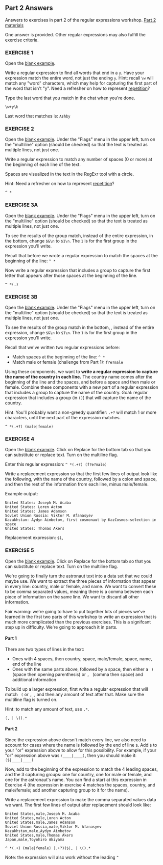 ## Part 2 Answers

Answers to exercises in part 2 of the regular expressions workshop.  [Part 2 materials](part2.html)

One answer is provided.  Other regular expressions may also fulfill the exercise criteria.


### EXERCISE 1

Open the [blank example](regexr.com/5rddd). 

Write a regular expression to find all words that end in a `y`.  Have your expression match the entire word, not just the ending `y`.  Hint: recall `\w` will match any "word" characters, which may help for capturing the first part of the word that isn't "y".  Need a refresher on how to represent [repetition](part1.html#concept-3-repetition)?

Type the last word that you match in the chat when you're done.

`\w+y\b`

Last word that matches is: `Ashby`


### EXERCISE 2

Open the [blank example](regexr.com/5rddd).  Under the "Flags" menu in the upper left, turn on the "multiline" option (should be checked) so that the text is treated as multiple lines, not just one.

Write a regular expression to match any number of spaces (0 or more) at the beginning of each line of the text.  

Spaces are visualized in the text in the RegExr tool with a circle.  

Hint: Need a refresher on how to represent [repetition](part1.html#concept-3-repetition)?  

`^ *`

### EXERCISE 3A


Open the [blank example](regexr.com/5rddd).  Under the "Flags" menu in the upper left, turn on the "multiline" option (should be checked) so that the text is treated as multiple lines, not just one.

To see the results of the group match, instead of the entire expression, in the bottom, change `$&\n` to `$1\n`.  The `1` is for the first group in the expression you'll write.

Recall that before we wrote a regular expression to match the spaces at the beginning of the line: `^ *`

Now write a regular expression that includes a group to capture the first letter that appears after those spaces at the beginning of the line.


`^ *(.)`


### EXERCISE 3B

Open the [blank example](regexr.com/5rddd).  Under the "Flags" menu in the upper left, turn on the "multiline" option (should be checked) so that the text is treated as multiple lines, not just one.

To see the results of the group match in the bottom, , instead of the entire expression, change `$&\n` to `$1\n`.  The `1` is for the first group in the expression you'll write.

Recall that we've written two regular expressions before:

* Match spaces at the beginning of the line: `^ *`
* Match male or female (challenge from Part 1): `f?e?male`

Using these components, we want to **write a regular expression to capture the name of the country in each line.**  The country name comes after the beginning of the line and the spaces, and before a space and then male or female.  Combine these components with a new part of a regular expression that includes a group to capture the name of the country.  Goal: regular expression that includes a group (in `()`) that will capture the name of the country.

Hint: You'll probably want a non-greedy quantifier: `.+?` will match 1 or more characters, until the next part of the expression matches.  

`^ *(.+?) (male|female)`


### EXERCISE 4

Open the [blank example](regexr.com/5rddd). Click on Replace for the bottom tab so that you can substitute or replace text.  Turn on the multiline flag.

Enter this regular expression: `^ *(.+?) (f?e?male)`

Write a replacement expression so that the first few lines of output look like the following, with the name of the country, followed by a colon and space, and then the rest of the information from each line, minus male/female.

Example output:
```
United States: Joseph M. Acaba
United States: Loren Acton
United States: James Adamson
Soviet Union Russia: Viktor M. Afanasyev
Kazakhstan: Aydyn Aimbetov, first cosmonaut by KazCosmos-selection in space
United States: Thomas Akers
```

Replacement expression: `$1,`

### EXERCISE 5

Open the [blank example](regexr.com/5rddd). Click on Replace for the bottom tab so that you can substitute or replace text.  Turn on the multiline flag.

We're going to finally turn the astronaut text into a data set that we could maybe use.  We want to extract the three pieces of information that appear in every line: country, male or female, and name.  We want to convert these to be comma separated values, meaning there is a comma between each piece of information on the same line.  We want to discard all other information.

Fair warning: we're going to have to put together lots of pieces we've learned in the first two parts of this workshop to write an expression that is much more complicated than the previous exercises.  This is a signifcant step up in difficulty.  We're going to approach it in parts.

#### Part 1

There are two types of lines in the text:

* Ones with 4 spaces, then country, space, male/female, space, name, end of the line
* Ones with the same parts above, followed by a space, then either a ` (` (space then opening parenthesis) or `, ` (comma then space) and additional information

To build up a larger expression, first write a regular expression that will match ` (` or `, `, and then any amount of text after that.  Make sure the multiline flag is turned on.

Hint: to match any amount of text, use `.*`.  

`(, | \().*`

#### Part 2

Since the expression above doesn't match every line, we also need to account for cases where the name is followed by the end of line `$`.  Add `$` to your "or" expression above to allow for this possibility.  For example, if your "or" expression above was `(____|____)`, then you should make it: `($|____|____)` 

Now, add to the beginning of the expression to match the 4 leading spaces, and the 3 capturing groups: one for country, one for male or female, and one for the astronaut's name.  You can find a start at this expression in Exercise 4 (the expression in exercise 4 matches the spaces, country, and male/female; add another capturing group to it for the name).

Write a replacement expression to make the comma separated values data we want.  The first few lines of output after replacement should look like:

```
United States,male,Joseph M. Acaba
United States,male,Loren Acton
United States,male,James Adamson
Soviet Union Russia,male,Viktor M. Afanasyev
Kazakhstan,male,Aydyn Aimbetov
United States,male,Thomas Akers
Japan,male,Toyohiro Akiyama
```

`^ *(.+) (male|female) (.+?)($|, | \().*`

Note: the expression will also work without the leading `^` 

